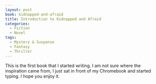 ```yaml
---
layout: post
book: kidnapped-and-afraid
title: Introduction to Kidnapped and Afraid
categories:
  - Fiction
  - Novel
tags:
  - Mystery & Suspense
  - Fantasy
  - Thriller
---
```


This is the first book that I started writing. I am not sure where the inspiration came from, I just sat in front of my Chromebook and started typing. I hope you enjoy it.